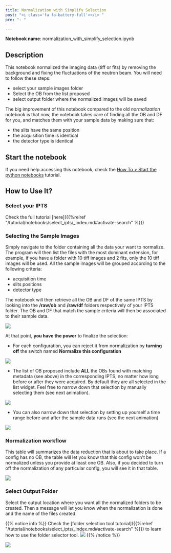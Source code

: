 ```yaml
---
title: Normalization with Simplify Selection
post: "<i class='fa fa-battery-full'></i> "
pre: "- "

---
```


**Notebook name**: normalization_with_simplify_selection.ipynb

## Description

This notebook normalized the imaging data (tiff or fits) by removing the background and fixing the fluctuations of the
neutron beam. You will need to follow these steps:

 * select your sample images folder
 * Select the OB from the list proposed 
 * select output folder where the normalized images will be saved

The big improvement of this notebook compared to the old *normalization* notebook is that now, the notebook takes
care of finding all the OB and DF for you, and matches them with your sample data by making sure that:

 * the slits have the same position
 * the acquisition time is identical
 * the detector type is identical

## Start the notebook

If you need help accessing this notebook, check the [How To > Start the python
notebooks](/en/tutorial/how_to_start_notebooks) tutorial.

## How to Use It?

### Select your IPTS

Check the full tutorial [here]({{%relref "/tutorial/notebooks/select_ipts/_index.md#activate-search" %}})</i>

### Selecting the Sample Images

Simply navigate to the folder containing all the data your want to normalize. The program will then list the
files with the most dominant extension, for example, if you have a folder with 10 tiff images and 2 fits, only the 10
tiff images will be used. All the sample images will be grouped according to the following criteria:

 * acquisition time
 * slits positions
 * detector type

The notebook will then retrieve all the OB and DF of the same IPTS by looking into the **/raw/ob** and **/raw/df** folders
respectively of your IPTS folder. The OB and DF that match the sample criteria will then be associated to their
sample data.

<img src='/tutorial/notebooks/normalization_with_simplify_selection/images/sample_ob_df_list_files.png' />

At that point, **you have the power** to finalize the selection:

 * For each configuration, you can reject it from normalization by **turning off** the switch named **Normalize this 
configuration**

<img src='/tutorial/notebooks/normalization_with_simplify_selection/images/turn_off_normalization.png' />

 * The list of OB proposed include **ALL** the OBs found with matching metadata (see above) in the corresponding IPTS,
no matter how long before or after they were acquired. By default they are all selected in the list widget. Feel free
to narrow down that selection by manually selecting them (see next animation).

<img src='/tutorial/notebooks/normalization_with_simplify_selection/images/manual_selection_of_obs.gif' />

 * You can also narrow down that selection by setting up yourself a time range before and after the sample data runs 
 (see the next animation)

<img src='/tutorial/notebooks/normalization_with_simplify_selection/images/custom_time_range.gif' />

### Normalization workflow

This table will summarizes the data reduction that is about to take place. If a config has no OB, the table will let you
know that this config won't be normalized unless you provide at least one OB. Also, if you decided to turn off the
normalization of any particular config, you will see it in that table.

<img src='/tutorial/notebooks/normalization_with_simplify_selection/images/recap2.png' />
 
### Select Output Folder

Select the output location where you want all the normalized folders to be created. Then a message will let you know
when the normalization is done and the name of the files created.
 
{{% notice info %}}
Check the [folder selection tool tutorial]({{%relref "/tutorial/notebooks/select_ipts/_index.md#activate-search" %}})
to learn how to use the folder selector tool.
<img src='/tutorial/how_to_run_notebooks/images/file_folder_browser.png' />
{{% /notice %}}

<img src='/tutorial/notebooks/normalization_with_simplify_selection/images/output_message.png' />
